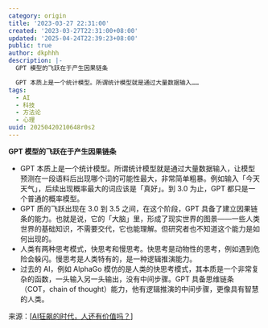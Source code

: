 ```yaml
---
category: origin
title: '2023-03-27 22:31:00'
created: '2023-03-27T22:31:00+08:00'
updated: '2025-04-24T22:39:23+08:00'
public: true
author: dkphhh
description: |-
  GPT 模型的飞跃在于产生因果链条

  GPT 本质上是一个统计模型。所谓统计模型就是通过大量数据输入……
tags:
  - AI
  - 科技
  - 方法论
  - 心理
uuid: 20250420210648r0s2
---
```


**GPT 模型的飞跃在于产生因果链条**

- GPT 本质上是一个统计模型。所谓统计模型就是通过大量数据输入，让模型预测在一段语料后出现哪个词的可能性最大，非常简单粗暴。例如输入「今天天气」，后续出现概率最大的词应该是「真好」。到 3.0 为止，GPT 都只是一个普通的概率模型。
- GPT 质的飞跃出现在 3.0 到 3.5 之间，在这个阶段，GPT 具备了建立因果链条的能力。也就是说，它的「大脑」里，形成了现实世界的图景——一些人类世界的基础知识，不需要交代，它也能理解。但研究者也不知道这个能力是如何出现的。
- 人类有两种思考模式，快思考和慢思考。快思考是动物性的思考，例如遇到危险会躲闪。慢思考是人类特有的，是一种逻辑推演能力。
- 过去的 AI，例如 AlphaGo 模仿的是人类的快思考模式，其本质是一个非常复杂的函数，一头输入另一头输出，没有中间步骤。GPT 具备思维链条（COT，chain of thought）能力，他有逻辑推演的中间步骤，更像具有智慧的人类。

来源：[[AI狂飙的时代，人还有价值吗？]]

[//begin]: # "Autogenerated link references for markdown compatibility"
[AI狂飙的时代，人还有价值吗？]: ../reading/AI%E7%8B%82%E9%A3%99%E7%9A%84%E6%97%B6%E4%BB%A3%EF%BC%8C%E4%BA%BA%E8%BF%98%E6%9C%89%E4%BB%B7%E5%80%BC%E5%90%97%EF%BC%9F "AI狂飙的时代，人还有价值吗？"
[//end]: # "Autogenerated link references"
